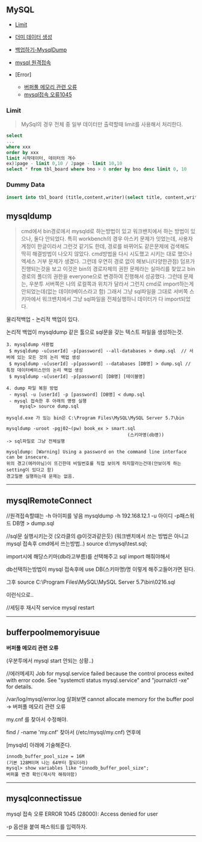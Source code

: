 ## MySQL

- [Limit](#limit)
- [더미 데이터 생성](#dummy-data)
- [백업하기-MysqlDump](#mysqldump)
- [mysql 원격접속](#mysqlremoteconnect)

- [Error]
  - [버퍼풀 메모리 관련 오류](#bufferpoolmemoryisuue)
  - [mysql접속 오류1045](#mysqlconnectissue)

### Limit

> MySql의 경우 전체 중 일부 데이터만 출력할때 limit를 사용해서 처리한다.
```sql
select
...
where xxx
order by xxx
limit 시작데이터, 데이터의 개수
ex)1page - limit 0,10 / 2page - limit 10,10
select * from tbl_board where bno > 0 order by bno desc limit 0, 10
```


### Dummy Data

```sql
insert into tbl_board (title,content,writer)(select title, content,writer from tbl_board);
```

## mysqldump

>cmd에서 bin경로에서 mysqld로 하는방법이 있고 워크밴치에서 하는 방법이 있으나,
둘다 안되었다. 특히 workbench의 경우 아스키 문제가 잇었는데, 사용자 계정이 한글이라서 그런것 같기도 한데,
경로를 바뀌어도 같은문제에 검색해도 딱히 해결방법이 나오지 않았다.
cmd방법을 다시 시도했고 시키는 대로 했으나 엑세스 거부 문제가 생겼다.
그런데 우연히 경로 없이 해보니(다양한관점) 덤프가 진행되는것을 보고 이것은 bin의 경로자체의 권한 문제라는 실마리를 찾았고
bin경로의 폴더의 권한을 everyone으로 변경하여 진행해서 성공했다.
그런데 문제는, 우분투 서버쪽은 나의 로컬쪽과 위치가 달라서 그런지 cmd로 import하는게 안되었는데(없는 데이터베이스라고 함)
그래서 그냥 sql파일을 그대로 서버쪽 스키마에서 워크밴치에서 그냥 sql파일을 전체실행하니 데이터가 다 import되었다.

물리적백업 - 논리적 백업이 있다.

논리적 백업이 mysqldump 같은 툴으로 sql문을 갖는 텍스트 파일을 생성하는것.
```
3. mysqldump 사용법
 $ mysqldump -u[userId] -p[password] --all-databases > dump.sql  // 서버에 있는 모든 것의 논리 백업 생성
 $ mysqldump -u[userId] -p[password] --databases [DB명] > dump.sql // 특정 데이터베이스만의 논리 백업 생성
 $ mysqldump -u[userId] -p[password] [DB명] [테이블명]

4. dump 파일 복원 방법
 - mysql -u [userId] -p [password] [DB명] < dump.sql
 - mysql 접속한 후 아래의 명령 실행
     mysql> source dump.sql
```

```
mysqld.exe 가 있는 bin은 C:\Program Files\MySQL\MySQL Server 5.7\bin

mysqldump -uroot -pgj02~(pw) book_ex > smart.sql
                                             (스키마명(db명))
-> sql파일로 그냥 전체실행

mysqldump: [Warning] Using a password on the command line interface can be insecure.
위의 경고(에러아님)이 뜨긴한데 비밀번호를 직접 보이게 하지말라는건데(안보이게 하는 setting이 있다고 함)
경고일뿐 실행하는데 문제는 없음.
```


---
## mysqlRemoteConnect
//원격접속할떄는 -h 아이피를 넣음
mysqldump -h 192.168.12.1 -u 아이디 -p패스워드 DB명 > dump.sql


//sql문 실행시키는것 (오라클의 @이것과같은듯)	(워크밴치에서 쓰는 방법은 아니고 mysql 접속후 cmd에서 쓰는방법..)
source d:\mysql\test.sql;

import시에 해당스키마(db라고부름)를 선택해주고 sql import 해줘야해서

db선택하는방법이 mysql 접속후에
use DB(스키마명)명 이렇게 해주고들어가면 된다.

그후  source C:\Program Files\MySQL\MySQL Server 5.7\bin\0216.sql

이런식으로..

//세팅후 재시작
service mysql restart


---
## bufferpoolmemoryisuue

**버퍼풀 메모리 관련 오류**

(우분투에서 mysql start 안되는 상황..)

//에러메세지
Job for mysql.service failed because the control process exited with error code. See "systemctl status mysql.service" and "journalctl -xe" for details.

/var/log/mysql/error.log
살펴보면
cannot allocate memory for the buffer pool
-> 버퍼풀 메모리 관련 오류

my.cnf 를 찾아서 수정해야.

find / -name 'my.cnf'
찾아서 (/etc/mysql/my.cnf)
연후에

[mysqld] 아래에 기술해준다.
```
innodb_buffer_pool_size = 16M
(기본 128M이며 나는 64부터 잘되더라)
mysql> show variables like "innodb_buffer_pool_size";
버퍼풀 변경 확인(재시작 해줘야함)
```

---

## mysqlconnectissue

mysql 접속 오류
ERROR 1045 (28000): Access denied for user

-p 옵션을 붙여 패스워드를 입력하자.

---
